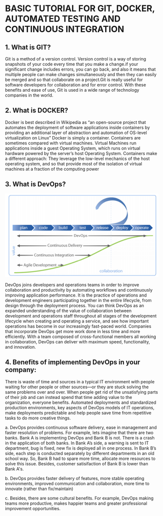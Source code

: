 # BASIC TUTORIAL FOR GIT, DOCKER, AUTOMATED TESTING AND CONTINUOUS INTEGRATION

## 1.	What is GIT?  

  Git is a method of a version control. Version control is a way of storing snapshots of your code every time that you make a change.if your significant change includes errors, you can go back, and also it means that multiple people can make changes simultaneously and then they can easily be merged and so that collaborate on a project.Git is really useful for software developers for collaboration and for error control. With these benefits and ease of use, Git is used in a wide range of technology companies in the world.

## 2.	What is DOCKER?  
  
  Docker is best described in Wikipedia as “an open-source project that automates the deployment of software applications inside containers by providing an additional layer of abstraction and automation of OS-level virtualization on Linux”
Docker is simply a container. Containers are sometimes compared with virtual machines. Virtual Machines run applications inside a guest Operating System, which runs on virtual hardware powered by the server’s host Operating System.
Containers make a different approach: They leverage the low-level mechanics of the host operating system, and so that provide most of the isolation of virtual machines at a fraction of the computing power
  
## 3.	What is DevOps?
  
![DevOps](/image/DevOps.png)  
  
  
DevOps joins developers and operations teams in order to improve collaboration and productivity by automating workflows and continuously improving application performance. It is the practice of operations and development engineers participating together in the entire  lifecycle, from design through the deployment process.
You can think DevOps as an expanded understanding of the value of collaboration between development and operations staff throughout all stages of the development lifecycle when creating and operating a service, and see how important operations has become in our increasingly fast-paced world.
Companies that incorporate DevOps get more work done in less time and more efficiently. With a team composed of cross-functional members all working in collaboration, DevOps can deliver with maximum speed, functionality, and innovation.
  
## 4.	 Benefits of implementing DevOps in your company:
  
There is waste of time and sources in a typical IT environment with people waiting for other people or other sources—or they are stuck solving the same problems over and over. When people get rid of the unsatisfying parts of their job and can instead spend that time adding value to the organization, everyone benefits.
Automated deployments and standardized production environments, key aspects of DevOps models of IT operations, make deployments predictable and help people save time from repetitive tasks to do more creative things.
  
a.	DevOps provides continuous software delivery, ease in management and faster resolution of problems. For example, lets imagine that there are two banks. Bank A is implementing DevOps and Bank B is not. There is a crash in the application of both banks. In Bank A’s side, a warning is sent to IT department, bug is fixed, new fix is deployed all in one process. In Bank B’s side, each step is conducted separately by different departments in an old school way. So, Bank B had to spare more time, allocate more resources to solve this issue. Besides, customer satisifaction of Bank B is lower than Bank A's.  
  
b.	DevOps provides faster delivery of features,  more stable operating environments, improved communication and collaboration, more time to innovate (rather than fix/maintain)  
  
c.	Besides, there are some cultural benefits. For example, DevOps making teams more productive, makes happier teams and greater professional improvement opportunities.

